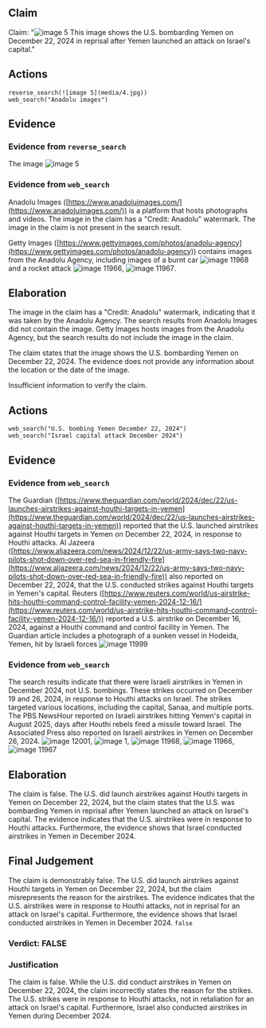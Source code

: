 ## Claim
Claim: "![image 5](media/4.jpg) This image shows the U.S. bombarding Yemen on December 22, 2024 in reprisal after Yemen launched an attack on Israel's capital."

## Actions
```
reverse_search(![image 5](media/4.jpg))
web_search("Anadolu images")
```

## Evidence
### Evidence from `reverse_search`
The image ![image 5](media/4.jpg)

### Evidence from `web_search`
Anadolu Images ([https://www.anadoluimages.com/](https://www.anadoluimages.com/)) is a platform that hosts photographs and videos. The image in the claim has a "Credit: Anadolu" watermark. The image in the claim is not present in the search result.

Getty Images ([https://www.gettyimages.com/photos/anadolu-agency](https://www.gettyimages.com/photos/anadolu-agency)) contains images from the Anadolu Agency, including images of a burnt car ![image 11968](media/2025-08-31_11-22-1756639339-332537.jpg) and a rocket attack ![image 11966](media/2025-08-31_11-22-1756639339-036552.jpg), ![image 11967](media/2025-08-31_11-22-1756639339-180944.jpg).


## Elaboration
The image in the claim has a "Credit: Anadolu" watermark, indicating that it was taken by the Anadolu Agency. The search results from Anadolu Images did not contain the image. Getty Images hosts images from the Anadolu Agency, but the search results do not include the image in the claim.

The claim states that the image shows the U.S. bombarding Yemen on December 22, 2024. The evidence does not provide any information about the location or the date of the image.

Insufficient information to verify the claim.


## Actions
```
web_search("U.S. bombing Yemen December 22, 2024")
web_search("Israel capital attack December 2024")
```

## Evidence
### Evidence from `web_search`
The Guardian ([https://www.theguardian.com/world/2024/dec/22/us-launches-airstrikes-against-houthi-targets-in-yemen](https://www.theguardian.com/world/2024/dec/22/us-launches-airstrikes-against-houthi-targets-in-yemen)) reported that the U.S. launched airstrikes against Houthi targets in Yemen on December 22, 2024, in response to Houthi attacks. Al Jazeera ([https://www.aljazeera.com/news/2024/12/22/us-army-says-two-navy-pilots-shot-down-over-red-sea-in-friendly-fire](https://www.aljazeera.com/news/2024/12/22/us-army-says-two-navy-pilots-shot-down-over-red-sea-in-friendly-fire)) also reported on December 22, 2024, that the U.S. conducted strikes against Houthi targets in Yemen's capital. Reuters ([https://www.reuters.com/world/us-airstrike-hits-houthi-command-control-facility-yemen-2024-12-16/](https://www.reuters.com/world/us-airstrike-hits-houthi-command-control-facility-yemen-2024-12-16/)) reported a U.S. airstrike on December 16, 2024, against a Houthi command and control facility in Yemen. The Guardian article includes a photograph of a sunken vessel in Hodeida, Yemen, hit by Israeli forces ![image 11999](media/2025-08-31_11-22-1756639374-350536.jpg)

### Evidence from `web_search`
The search results indicate that there were Israeli airstrikes in Yemen in December 2024, not U.S. bombings. These strikes occurred on December 19 and 26, 2024, in response to Houthi attacks on Israel. The strikes targeted various locations, including the capital, Sanaa, and multiple ports. The PBS NewsHour reported on Israeli airstrikes hitting Yemen's capital in August 2025, days after Houthi rebels fired a missile toward Israel. The Associated Press also reported on Israeli airstrikes in Yemen on December 26, 2024. ![image 12001](media/2025-08-31_11-23-1756639416-693280.jpg), ![image 1](media/0.jpg), ![image 11968](media/2025-08-31_11-22-1756639339-332537.jpg), ![image 11966](media/2025-08-31_11-22-1756639339-036552.jpg), ![image 11967](media/2025-08-31_11-22-1756639339-180944.jpg)


## Elaboration
The claim is false. The U.S. did launch airstrikes against Houthi targets in Yemen on December 22, 2024, but the claim states that the U.S. was bombarding Yemen in reprisal after Yemen launched an attack on Israel's capital. The evidence indicates that the U.S. airstrikes were in response to Houthi attacks. Furthermore, the evidence shows that Israel conducted airstrikes in Yemen in December 2024.


## Final Judgement
The claim is demonstrably false. The U.S. did launch airstrikes against Houthi targets in Yemen on December 22, 2024, but the claim misrepresents the reason for the airstrikes. The evidence indicates that the U.S. airstrikes were in response to Houthi attacks, not in reprisal for an attack on Israel's capital. Furthermore, the evidence shows that Israel conducted airstrikes in Yemen in December 2024. `false`

### Verdict: FALSE

### Justification
The claim is false. While the U.S. did conduct airstrikes in Yemen on December 22, 2024, the claim incorrectly states the reason for the strikes. The U.S. strikes were in response to Houthi attacks, not in retaliation for an attack on Israel's capital. Furthermore, Israel also conducted airstrikes in Yemen during December 2024.
